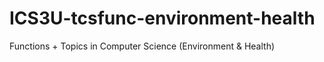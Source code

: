 # ICS3U-tcsfunc-environment-health
Functions + Topics in Computer Science (Environment &amp; Health)
